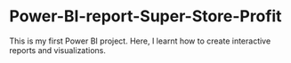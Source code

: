 # Power-BI-report-Super-Store-Profit
This is my first Power BI project. Here, I learnt how to create interactive reports and visualizations. 
